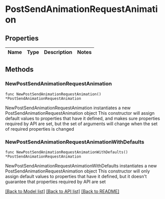 # PostSendAnimationRequestAnimation

## Properties

Name | Type | Description | Notes
------------ | ------------- | ------------- | -------------

## Methods

### NewPostSendAnimationRequestAnimation

`func NewPostSendAnimationRequestAnimation() *PostSendAnimationRequestAnimation`

NewPostSendAnimationRequestAnimation instantiates a new PostSendAnimationRequestAnimation object
This constructor will assign default values to properties that have it defined,
and makes sure properties required by API are set, but the set of arguments
will change when the set of required properties is changed

### NewPostSendAnimationRequestAnimationWithDefaults

`func NewPostSendAnimationRequestAnimationWithDefaults() *PostSendAnimationRequestAnimation`

NewPostSendAnimationRequestAnimationWithDefaults instantiates a new PostSendAnimationRequestAnimation object
This constructor will only assign default values to properties that have it defined,
but it doesn't guarantee that properties required by API are set


[[Back to Model list]](../README.md#documentation-for-models) [[Back to API list]](../README.md#documentation-for-api-endpoints) [[Back to README]](../README.md)


